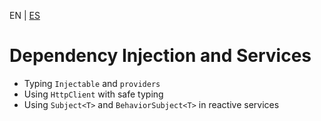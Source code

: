 <!-- MULTILANGUAJE MENU START -->
EN | [ES](https://lckpig.gitbook.io/es-practical-dev-handbook/typescript/integration-angular/dependency-injection)
<!-- MULTILANGUAJE MENU END -->

# Dependency Injection and Services

- Typing `Injectable` and `providers`
- Using `HttpClient` with safe typing
- Using `Subject<T>` and `BehaviorSubject<T>` in reactive services 